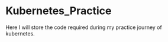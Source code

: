 # Kubernetes_Practice
Here I will store the code required during my practice journey of kubernetes. 

